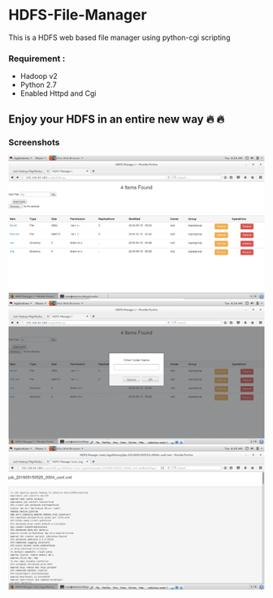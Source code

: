 # HDFS-File-Manager

This is a HDFS web based file manager using python-cgi scripting

### Requirement :

* Hadoop v2
* Python 2.7
* Enabled Httpd and Cgi

## Enjoy your HDFS in an entire new way :fire: :fire:

### Screenshots

<img src ="./Screenshot1.png"/>

<img src ="./Screenshot2.png"/>

<img src ="./Screenshot3.png"/>
